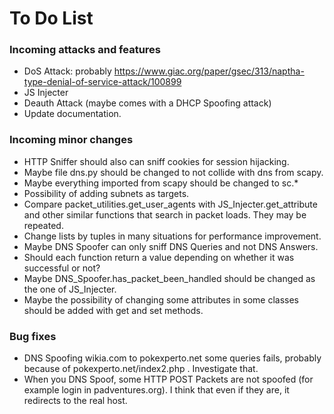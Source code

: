 # To Do List

### Incoming attacks and features
- DoS Attack: probably https://www.giac.org/paper/gsec/313/naptha-type-denial-of-service-attack/100899
- JS Injecter
- Deauth Attack (maybe comes with a DHCP Spoofing attack)
- Update documentation.

### Incoming minor changes
- HTTP Sniffer should also can sniff cookies for session hijacking.
- Maybe file dns.py should be changed to not collide with dns from scapy.
- Maybe everything imported from scapy should be changed to sc.*
- Possibility of adding subnets as targets.
- Compare packet_utilities.get_user_agents with JS_Injecter.get_attribute and other similar functions that search in packet loads. They may be repeated.
- Change lists by tuples in many situations for performance improvement.
- Maybe DNS Spoofer can only sniff DNS Queries and not DNS Answers.
- Should each function return a value depending on whether it was successful or not?
- Maybe DNS_Spoofer.has_packet_been_handled should be changed as the one of JS_Injecter.
- Maybe the possibility of changing some attributes in some classes should be added with get and set methods.


### Bug fixes
- DNS Spoofing wikia.com to pokexperto.net some queries fails, probably because of pokexperto.net/index2.php . Investigate that.
- When you DNS Spoof, some HTTP POST Packets are not spoofed (for example login in padventures.org). I think that even if they are, it redirects to the real host.

